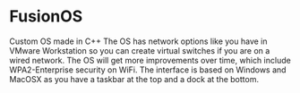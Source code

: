 # FusionOS
Custom OS made in C++
The OS has network options like you have in VMware Workstation so you can create virtual switches if you are on a wired network.
The OS will get more improvements over time, which include WPA2-Enterprise security on WiFi.
The interface is based on Windows and MacOSX as you have a taskbar at the top and a dock at the bottom.
